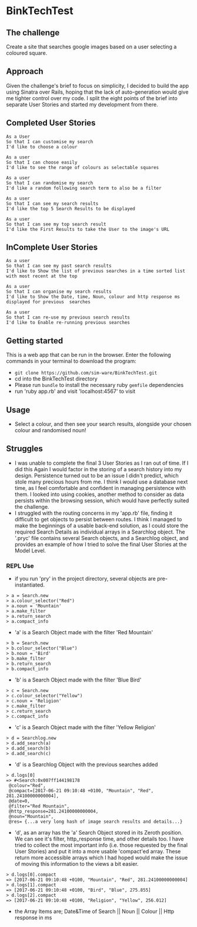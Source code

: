 # BinkTechTest

## The challenge

Create a site that searches google images based on a user selecting a coloured square.

## Approach

Given the challenge's brief to focus on simplicity, I decided to build the app using Sinatra over Rails,
hoping that the lack of auto-generation would give me tighter control over my code. I split the eight
points of the brief into separate User Stories and started my development from there.

## Completed User Stories
```
As a User
So that I can customise my search
I'd like to choose a colour
```
```
As a user
So that I can choose easily
I'd like to see the range of colours as selectable squares
```
```
As a user
So that I can randomise my search
I'd like a random following search term to also be a filter
```
```
As a user
So that I can see my search results
I'd like the top 5 Search Results to be displayed
```
```
As a user
So that I can see my top search result
I'd like the First Results to take the User to the image's URL
```

## InComplete User Stories


```
As a user
So that I can see my past search results
I'd like to Show the list of previous searches in a time sorted list with most recent at the top
```
```
As a user
So that I can organise my search results
I'd like to Show the Date, time, Noun, colour and http response ms displayed for previous  searches  
```
```
As a user
So that I can re-use my previous search results
I'd like to Enable re-running previous searches  
```

## Getting started
This is a web app that can be run in the browser.
Enter the following commands in your terminal to download the program:
- `git clone https://github.com/sim-ware/BinkTechTest.git`
- cd into the BinkTechTest directory
- Please run `bundle` to install the necessary ruby `gemfile` dependencies
- run 'ruby app.rb' and visit 'localhost:4567' to visit

## Usage
- Select a colour, and then see your search results, alongside your chosen colour and randomised noun!

## Struggles

- I was unable to complete the final 3 User Stories as I ran out of time. If I did this Again I would factor in the storing
of a search history into my design. Persistence turned out to be an issue I didn't predict, which stole many precious hours
from me. I think I would use a database next time, as I feel comfortable and confident in managing persistence with them. I
looked into using cookies, another method to consider as data persists within the browsing session, which would have perfectly
suited the challenge.
- I struggled with the routing concerns in my 'app.rb' file, finding it difficult to get objects to persist between routes.
I think I managed to make the beginnings of a usable back-end solution, as I could store the required Search Details as
individual arrays in a Searchlog object. The '.pryc' file contains several Search objects, and a Searchlog object, and provides
an example of how I tried to solve the final User Stories at the Model Level.

### REPL Use

- if you run 'pry' in the project directory, several objects are pre-instantiated.

```
> a = Search.new
> a.colour_selector("Red")
> a.noun = 'Mountain'
> a.make_filter
> a.return_search
> a.compact_info
```
- 'a' is a Search Object made with the filter 'Red Mountain'

```
> b = Search.new
> b.colour_selector("Blue")
> b.noun = 'Bird'
> b.make_filter
> b.return_search
> b.compact_info
```
- 'b' is a Search Object made with the filter 'Blue Bird'

```
> c = Search.new
> c.colour_selector("Yellow")
> c.noun = 'Religion'
> c.make_filter
> c.return_search
> c.compact_info
```
- 'c' is a Search Object made with the filter 'Yellow Religion'

```
> d = Searchlog.new
> d.add_search(a)
> d.add_search(b)
> d.add_search(c)
```
- 'd' is a Searchlog Object with the previous searches added

```
> d.logs[0]
=> #<Search:0x007ff144198178
 @colour="Red",
 @compact=[2017-06-21 09:10:48 +0100, "Mountain", "Red", 281.24100000000004],
 @date=0,
 @filter="Red Mountain",
 @http_response=281.24100000000004,
 @noun="Mountain",
 @res= {...a very long hash of image search results and details...}
 ```
 - 'd', as an array has the 'a' Search Object stored in its Zeroth position. We can see it's filter, http_response time,
 and other details too. I have tried to collect the most important info (i.e. those requested by the final User Stories)
 and put it into a more usable 'compact'ed array. These return more accessible arrays which I had hoped would make the issue
 of moving this information to the views a bit easier.

 ```
> d.logs[0].compact
=> [2017-06-21 09:10:48 +0100, "Mountain", "Red", 281.24100000000004]
> d.logs[1].compact
=> [2017-06-21 09:10:48 +0100, "Bird", "Blue", 275.855]
> d.logs[2].compact
=> [2017-06-21 09:10:48 +0100, "Religion", "Yellow", 256.012]
 ```
 - the Array Items are; Date&Time of Search || Noun || Colour || Http response in ms

